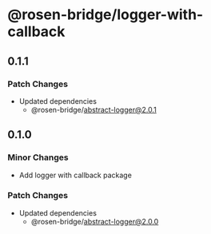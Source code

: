 # @rosen-bridge/logger-with-callback

## 0.1.1

### Patch Changes

- Updated dependencies
  - @rosen-bridge/abstract-logger@2.0.1

## 0.1.0

### Minor Changes

- Add logger with callback package

### Patch Changes

- Updated dependencies
  - @rosen-bridge/abstract-logger@2.0.0
